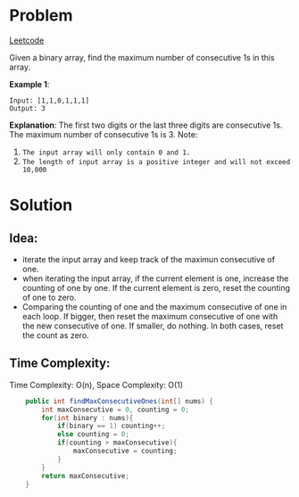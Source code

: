 # Problem
[Leetcode](https://leetcode.com/problems/max-consecutive-ones/)

Given a binary array, find the maximum number of consecutive 1s in this array.

**Example 1**:
```text
Input: [1,1,0,1,1,1]
Output: 3
```
**Explanation**: The first two digits or the last three digits are consecutive 1s.
    The maximum number of consecutive 1s is 3.
Note:

1. ```The input array will only contain 0 and 1.```
2. ```The length of input array is a positive integer and will not exceed 10,000```


# Solution
## Idea:
* iterate the input array and keep track of the maximun consecutive of one.
* when iterating the input array, if the current element is one, increase the counting of one by one. If the current element is zero, reset the counting of one to zero. 
* Comparing the counting of one and the maximum consecutive of one in each loop. If bigger, then reset the maximum consecutive of one with the new consecutive of one. If smaller, do nothing. In both cases, reset the count as zero.
##  Time Complexity:
Time Complexity: O(n), Space Complexity: O(1)

```java
    public int findMaxConsecutiveOnes(int[] nums) {
        int maxConsecutive = 0, counting = 0;
        for(int binary : nums){
            if(binary == 1) counting++;
            else counting = 0;
            if(counting > maxConsecutive){
                maxConsecutive = counting;
            }
        }
        return maxConsecutive;
    }
```